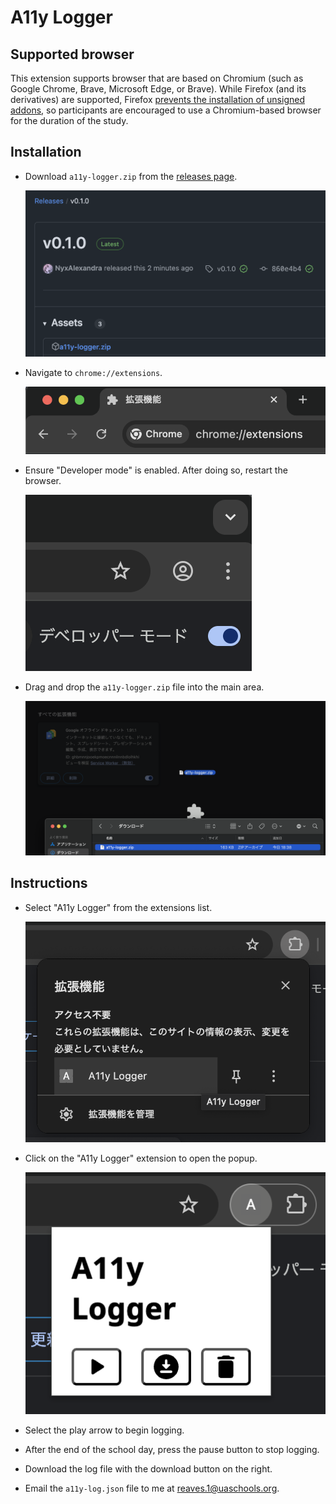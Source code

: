 # A11y Logger

## Supported browser

This extension supports browser that are based on Chromium (such as Google Chrome,
Brave, Microsoft Edge, or Brave). While Firefox (and its derivatives) are supported,
Firefox [prevents the installation of unsigned addons](https://support.mozilla.org/en-US/kb/add-on-signing-in-firefox),
so participants are encouraged to use a Chromium-based browser for the duration of
the study.

## Installation

- Download `a11y-logger.zip` from the [releases page](https://github.com/NyxAlexandra/a11y-logger/releases/latest).

  ![An example release page](./assets/github-releases-page.png)

- Navigate to `chrome://extensions`.

  ![`chrome://extensions` page](./assets/chrome-extensions-page.png)

- Ensure "Developer mode" is enabled. After doing so, restart the browser.

  ![Chrome Developer Mode toggle](./assets/chrome-dev-mode.png)

- Drag and drop the `a11y-logger.zip` file into the main area.

  ![Dragging-and-dropping the extension](./assets/chrome-dnd.png)

## Instructions

- Select "A11y Logger" from the extensions list.

  ![Chrome's extensions list](./assets/chrome-extensions-list.png)

- Click on the "A11y Logger" extension to open the popup.

  ![Extension popup in Chrome](./assets/chrome-extension-popup.png)

- Select the play arrow to begin logging.
- After the end of the school day, press the pause button to stop logging.
- Download the log file with the download button on the right.
- Email the `a11y-log.json` file to me at <reaves.1@uaschools.org>.
